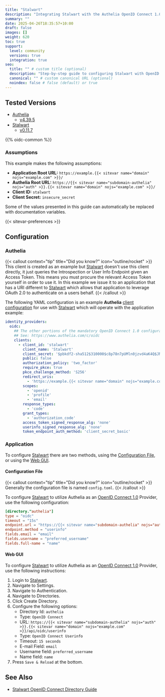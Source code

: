 ```yaml
---
title: "Stalwart"
description: "Integrating Stalwart with the Authelia OpenID Connect 1.0 Provider."
summary: ""
date: 2025-04-26T18:35:57+10:00
draft: false
images: []
weight: 620
toc: true
support:
  level: community
  versions: true
  integration: true
seo:
  title: "" # custom title (optional)
  description: "Step-by-step guide to configuring Stalwart with OpenID Connect 1.0 for secure SSO. Enhance your login flow using Authelia’s modern identity management."
  canonical: "" # custom canonical URL (optional)
  noindex: false # false (default) or true
---
```


## Tested Versions

- [Authelia]
  - [v4.39.5](https://github.com/authelia/authelia/releases/tag/v4.39.5)
- [Stalwart]
  - [v0.11.7](https://github.com/stalwartlabs/mail-server/releases/tag/v0.11.7)

{{% oidc-common %}}

### Assumptions

This example makes the following assumptions:

- __Application Root URL:__ `https://example.{{< sitevar name="domain" nojs="example.com" >}}/`
- __Authelia Root URL:__ `https://{{< sitevar name="subdomain-authelia" nojs="auth" >}}.{{< sitevar name="domain" nojs="example.com" >}}/`
- __Client ID:__ `stalwart`
- __Client Secret:__ `insecure_secret`

Some of the values presented in this guide can automatically be replaced with documentation variables.

{{< sitevar-preferences >}}

## Configuration

### Authelia

{{< callout context="tip" title="Did you know?" icon="outline/rocket" >}}
This client is created as an example but [Stalwart](https://stalw.art) doesn't use this client directly, it just queries
the Introspection or User Info Endpoint given an Access Token. This means you must procure the relevant Access Token
yourself in order to use it. In this example we issue it to an application that has a URI different to
[Stalwart](https://stalw.art) which allows that application to leverage OAuth 2.0 to authenticate on a users behalf.
{{< /callout >}}

The following YAML configuration is an example __Authelia__ [client configuration] for use with [Stalwart] which will
operate with the application example:

```yaml {title="configuration.yml"}
identity_providers:
  oidc:
    ## The other portions of the mandatory OpenID Connect 1.0 configuration go here.
    ## See: https://www.authelia.com/c/oidc
    clients:
      - client_id: 'stalwart'
        client_name: 'Stalwart'
        client_secret: '$pbkdf2-sha512$310000$c8p78n7pUMln0jzvd4aK4Q$JNRBzwAo0ek5qKn50cFzzvE9RXV88h1wJn5KGiHrD0YKtZaR/nCb2CJPOsKaPK0hjf.9yHxzQGZziziccp6Yng'  # The digest of 'insecure_secret'.
        public: false
        authorization_policy: 'two_factor'
        require_pkce: true
        pkce_challenge_method: 'S256'
        redirect_uris:
          - 'https://example.{{< sitevar name="domain" nojs="example.com" >}}'
        scopes:
          - 'openid'
          - 'profile'
          - 'email'
        response_types:
          - 'code'
        grant_types:
          - 'authorization_code'
        access_token_signed_response_alg: 'none'
        userinfo_signed_response_alg: 'none'
        token_endpoint_auth_method: 'client_secret_basic'
```

### Application

To configure [Stalwart] there are two methods, using the [Configuration File](#configuration-file),  or using the [Web GUI](#web-gui).

#### Configuration File

{{< callout context="tip" title="Did you know?" icon="outline/rocket" >}}
Generally the configuration file is named `config.toml`.
{{< /callout >}}

To configure [Stalwart] to utilize Authelia as an [OpenID Connect 1.0] Provider, use the following configuration:

```toml {title="config.toml"}
[directory."authelia"]
type = "oidc"
timeout = "15s"
endpoint.url = "https://{{< sitevar name="subdomain-authelia" nojs="auth" >}}.{{< sitevar name="domain" nojs="example.com" >}}/api/oidc/userinfo"
endpoint.method = "userinfo"
fields.email = "email"
fields.username = "preferred_username"
fields.full-name = "name"
```

#### Web GUI

To configure [Stalwart] to utilize Authelia as an [OpenID Connect 1.0] Provider, use the following instructions:

1. Login to [Stalwart].
2. Navigate to Settings.
3. Navigate to Authentication.
4. Navigate to Directories.
5. Click Create Directory.
6. Configure the following options:
   - Directory Id: `authelia`
   - Type: `OpenID Connect`
   - URL: `https://{{< sitevar name="subdomain-authelia" nojs="auth" >}}.{{< sitevar name="domain" nojs="example.com" >}}/api/oidc/userinfo`
   - Type: `OpenID Connect Userinfo`
   - Timeout: `15 seconds`
   - E-mail Field: `email`
   - Username field: `preferred_username`
   - Name field: `name`
7. Press `Save & Reload` at the bottom.

## See Also

- [Stalwart OpenID Connect Directory Guide](https://stalw.art/docs/auth/backend/oidc/)

[Stalwart]: https://stalw.art/
[Authelia]: https://www.authelia.com
[OpenID Connect 1.0]: ../../../openid-connect/introduction.md
[client configuration]: ../../../../configuration/identity-providers/openid-connect/clients.md
